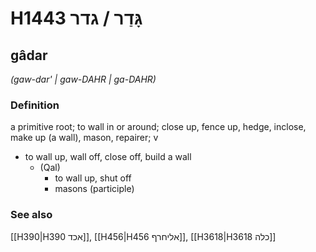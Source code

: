 # H1443 גָּדַר / גדר

## gâdar

_(gaw-dar' | ɡaw-DAHR | ɡa-DAHR)_

### Definition

a primitive root; to wall in or around; close up, fence up, hedge, inclose, make up (a wall), mason, repairer; v

- to wall up, wall off, close off, build a wall
  - (Qal)
    - to wall up, shut off
    - masons (participle)

### See also

[[H390|H390 אכד]], [[H456|H456 אליחרף]], [[H3618|H3618 כלה]]
